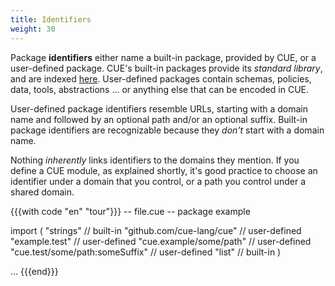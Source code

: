 ```yaml
---
title: Identifiers
weight: 30
---
```


Package **identifiers** either name a built-in package, provided by CUE, or
a user-defined package.
CUE's built-in packages provide its *standard library*, and are indexed
[here](https://pkg.go.dev/cuelang.org/go/pkg#pkg-overview).
User-defined packages contain schemas, policies, data, tools, abstractions ...
or anything else that can be encoded in CUE.
<!-- TODO: mention public sharing / private here? -->

User-defined package identifiers resemble URLs, starting with a domain name
and followed by an optional path and/or an optional suffix.
Built-in package identifiers are recognizable because they *don't* start with a
domain name.

Nothing *inherently* links identifiers to the domains they mention.
If you define a CUE module, as explained shortly, it's good practice to choose
an identifier under a domain that you control, or a path you control under a
shared domain.

{{{with code "en" "tour"}}}
-- file.cue --
package example

import (
	"strings"                       // built-in
	"github.com/cue-lang/cue"       // user-defined
	"example.test"                  // user-defined
	"cue.example/some/path"         // user-defined
	"cue.test/some/path:someSuffix" // user-defined
	"list"                          // built-in
)

...
{{{end}}}
